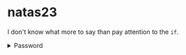 # natas23

I don't know what more to say than pay attention to the `if`.

<details>
  <summary>Password</summary>
    OsRmXFguozKpTZZ5X14zNO43379LZveg
</details>
